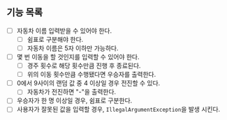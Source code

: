## 기능 목록
- [ ] 자동차 이름 입력받을 수 있어야 한다.
  - [ ] 쉼표로 구분해야 한다.
  - [ ] 자동차 이름은 5자 이하만 가능하다.
- [ ] 몇 번 이동을 할 것인지를 입력할 수 있어야 한다.
  - [ ] 경주 횟수로 해당 횟수만큼 진행 후 종료된다.
  - [ ] 위의 이동 횟수만큼 수행됐다면 우승자를 출력한다.
- [ ] 0에서 9사이의 랜덤 값 중 4 이상일 경우 전진할 수 있다.
  - [ ] 자동차가 전진하면 "-"을 출력한다.
- [ ] 우승자가 한 명 이상일 경우, 쉼표로 구분한다.
- [ ] 사용자가 잘못된 값을 입력할 경우, `IllegalArgumentException`을 발생 시킨다.